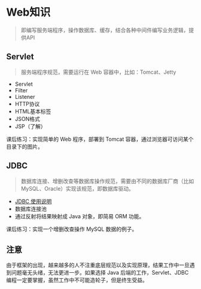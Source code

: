 # Web知识

> 即编写服务端程序，操作数据库、缓存，结合各种中间件编写业务逻辑，提供API

## Servlet

> 服务端程序规范，需要运行在 Web 容器中，比如：Tomcat、Jetty

- Servlet
- Filter
- Listener
- HTTP协议
- HTML基本标签
- JSON格式
- JSP（了解）

课后练习：实现简单的 Web 程序，部署到 Tomcat 容器，通过浏览器可访问某个目录下的图片。

## JDBC

> 数据库连接、增删改查等数据库操作规范，需要由不同的数据库厂商（比如MySQL、Oracle）实现该规范，即数据库驱动。

- [JDBC 使用说明](https://www.runoob.com/w3cnote/jdbc-use-guide.html)
- 数据库连接池
- 通过反射将结果映射成 Java 对象，即简易 ORM 功能。

课后练习：实现一个增删改查操作 MySQL 数据的例子。

## 注意

由于框架的出现，越来越多的人不注重底层规范以及实现原理，结果工作中一旦遇到问题毫无头绪，无法更进一步。如果选择 Java 后端的工作，Servlet、JDBC 编程一定要掌握，虽然工作中不可能造轮子，但是终生受益。